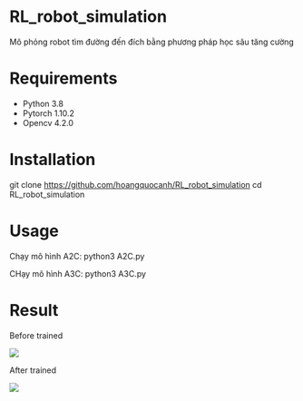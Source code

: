 # RL_robot_simulation

Mô phỏng robot tìm đường đến đích bằng phương pháp học sâu tăng cường 

# Requirements

* Python 3.8
* Pytorch 1.10.2
* Opencv 4.2.0

# Installation

git clone https://github.com/hoangquocanh/RL_robot_simulation
cd RL_robot_simulation

# Usage

Chạy mô hình A2C: python3 A2C.py

CHạy mô hình A3C: python3 A3C.py

# Result

Before trained

<img src="result/before.gif">

After trained

<img src="result/after.gif">


